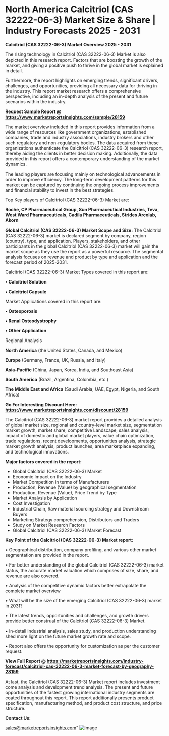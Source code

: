 # North America Calcitriol (CAS 32222-06-3) Market Size & Share | Industry Forecasts 2025 - 2031

<Strong> Calcitriol (CAS 32222-06-3) Market Overview 2025 - 2031</strong>

The rising technology in Calcitriol (CAS 32222-06-3) Market is also depicted in this research report. Factors that are boosting the growth of the market, and giving a positive push to thrive in the global market is explained in detail.

Furthermore, the report highlights on emerging trends, significant drivers, challenges, and opportunities, providing all necessary data for thriving in the industry. This report market research offers a comprehensive perspective, including an in-depth analysis of the present and future scenarios within the industry.

<strong>Request Sample Report @ <a href=https://www.marketreportsinsights.com/sample/28159>https://www.marketreportsinsights.com/sample/28159</a></strong>

The market overview included in this report provides information from a wide range of resources like government organizations, established companies, trade and industry associations, industry brokers and other such regulatory and non-regulatory bodies. The data acquired from these organizations authenticate the Calcitriol (CAS 32222-06-3) research report, thereby aiding the clients in better decision making. Additionally, the data provided in this report offers a contemporary understanding of the market dynamics.

The leading players are focusing mainly on technological advancements in order to improve efficiency. The long-term development patterns for this market can be captured by continuing the ongoing process improvements and financial stability to invest in the best strategies.

Top Key players of Calcitriol (CAS 32222-06-3) Market are:

<strong>Roche, CP Pharmaceutical Group, Sun Pharmaceutical Industries, Teva, West Ward Pharmaceuticals, Cadila Pharmaceuticals, Strides Arcolab, Akorn</strong>

<strong><b>Global Calcitriol (CAS 32222-06-3) Market Scope and Size:</b></strong>
The Calcitriol (CAS 32222-06-3) market is declared segment by company, region (country), type, and application. Players, stakeholders, and other participants in the global Calcitriol (CAS 32222-06-3) market will gain the market scope as they use the report as a powerful resource. The segmental analysis focuses on revenue and product by type and application and the forecast period of 2025-2031.

Calcitriol (CAS 32222-06-3) Market Types covered in this report are:

<strong>• Calcitriol Solution

• Calcitriol Capsule</strong>

Market Applications covered in this report are:

<strong>• Osteoporosis

• Renal Osteodystrophy

• Other Application</strong> 

Regional Analysis

<strong>North America</strong> (the United States, Canada, and Mexico)

<strong>Europe</strong> (Germany, France, UK, Russia, and Italy)

<strong>Asia-Pacific</strong> (China, Japan, Korea, India, and Southeast Asia)

<strong>South America</strong> (Brazil, Argentina, Colombia, etc.)

<strong>The Middle East and Africa</strong> (Saudi Arabia, UAE, Egypt, Nigeria, and South Africa)

<strong>Go For Interesting Discount Here: <a href=https://www.marketreportsinsights.com/discount/28159>https://www.marketreportsinsights.com/discount/28159</a></strong>

The Calcitriol (CAS 32222-06-3) market report provides a detailed analysis of global market size, regional and country-level market size, segmentation market growth, market share, competitive Landscape, sales analysis, impact of domestic and global market players, value chain optimization, trade regulations, recent developments, opportunities analysis, strategic market growth analysis, product launches, area marketplace expanding, and technological innovations.

<strong><b>Major factors covered in the report:</b></strong>
<ul>
  <li>Global Calcitriol (CAS 32222-06-3) Market </li>
  <li>Economic Impact on the Industry</li>
  <li>Market Competition in terms of Manufacturers</li>
  <li>Production, Revenue (Value) by geographical segmentation</li>
  <li>Production, Revenue (Value), Price Trend by Type</li>
  <li>Market Analysis by Application</li>
  <li>Cost Investigation</li>
  <li>Industrial Chain, Raw material sourcing strategy and Downstream Buyers</li>
  <li>Marketing Strategy comprehension, Distributors and Traders</li>
  <li>Study on Market Research Factors</li>
  <li>Global Calcitriol (CAS 32222-06-3) Market Forecast</li>
</ul>

<strong><b>Key Point of the Calcitriol (CAS 32222-06-3) Market report:</b></strong>

• Geographical distribution, company profiling, and various other market segmentation are provided in the report.

• For better understanding of the global Calcitriol (CAS 32222-06-3) market status, the accurate market valuation which comprises of size, share, and revenue are also covered.

• Analysis of the competitive dynamic factors better extrapolate the complete market overview

• What will be the size of the emerging Calcitriol (CAS 32222-06-3) market in 2031?

• The latest trends, opportunities and challenges, and growth drivers provide better construal of the Calcitriol (CAS 32222-06-3) Market.

• In-detail industrial analysis, sales study, and production understanding shed more light on the future market growth rate and scope.

• Report also offers the opportunity for customization as per the customer request.

<strong><b>View Full Report @ <a href=https://marketreportsinsights.com/industry-forecast/calcitriol-cas-32222-06-3-market-forecast-by-geography-28159>https://marketreportsinsights.com/industry-forecast/calcitriol-cas-32222-06-3-market-forecast-by-geography-28159</a></b></strong>


At last, the Calcitriol (CAS 32222-06-3) Market report includes investment come analysis and development trend analysis. The present and future opportunities of the fastest growing international industry segments are coated throughout this report. This report additionally presents product specification, manufacturing method, and product cost structure, and price structure.

<strong>Contact Us:</strong>

sales@marketreportsinsights.com"
![image](https://github.com/user-attachments/assets/315a2ccd-bc68-49a5-9b12-a8e7443e9a32)
